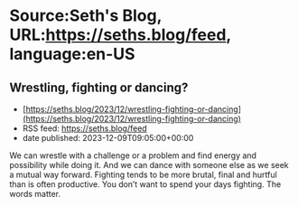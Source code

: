 # Source:Seth's Blog, URL:https://seths.blog/feed, language:en-US

## Wrestling, fighting or dancing?
 - [https://seths.blog/2023/12/wrestling-fighting-or-dancing](https://seths.blog/2023/12/wrestling-fighting-or-dancing)
 - RSS feed: https://seths.blog/feed
 - date published: 2023-12-09T09:05:00+00:00

We can wrestle with a challenge or a problem and find energy and possibility while doing it. And we can dance with someone else as we seek a mutual way forward. Fighting tends to be more brutal, final and hurtful than is often productive. You don&#8217;t want to spend your days fighting. The words matter.

